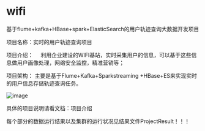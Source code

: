 # wifi
基于flume+kafka+HBase+spark+ElasticSearch的用户轨迹查询大数据开发项目

项目名称：实时的用户轨迹查询项目

项目介绍：
    利用企业建设的WIFI基站，实时采集用户的信息，可以基于这些信息做用户画像处理，网络安全监控，精准营销等；
	
    
项目架构：
    主要是基于Flume+Kafka+Sparkstreaming +HBase+ES来实现实时的用户信息存储轨迹查询任务。
    
![image](https://github.com/sakura521/wifi-/blob/master/photo/项目框架图.png)

具体的项目说明请看文档：项目介绍

每个部分的数据运行结果以及集群的运行状况见结果文件ProjectResult！！！
